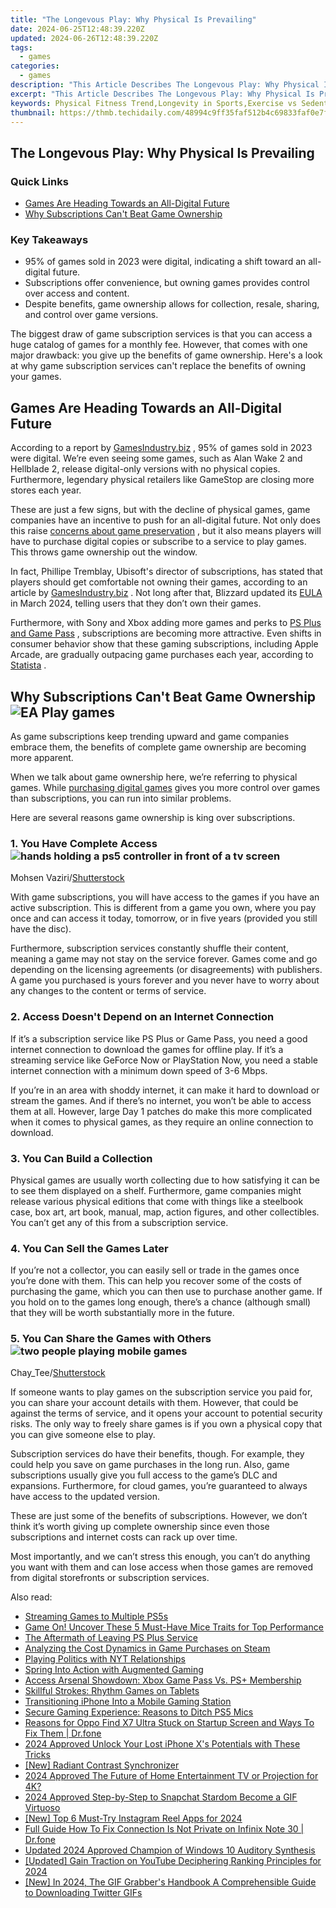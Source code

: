 ```yaml
---
title: "The Longevous Play: Why Physical Is Prevailing"
date: 2024-06-25T12:48:39.220Z
updated: 2024-06-26T12:48:39.220Z
tags:
  - games
categories:
  - games
description: "This Article Describes The Longevous Play: Why Physical Is Prevailing"
excerpt: "This Article Describes The Longevous Play: Why Physical Is Prevailing"
keywords: Physical Fitness Trend,Longevity in Sports,Exercise vs Sedentary Life,Healthy Aging Methods,Prevailing Physical Activities,Active Aging Benefits,Overcoming Sitting Habits
thumbnail: https://thmb.techidaily.com/48994c9ff35faf512b4c69833faf0e7ff28b80b0df78e2f2b0d58f413fb2991f.jpg
---
```


## The Longevous Play: Why Physical Is Prevailing

### Quick Links

* [Games Are Heading Towards an All-Digital Future](#games-are-heading-towards-an-all-digital-future)
* [Why Subscriptions Can't Beat Game Ownership](#why-subscriptions-can-39-t-beat-game-ownership)

### Key Takeaways

* 95% of games sold in 2023 were digital, indicating a shift toward an all-digital future.
* Subscriptions offer convenience, but owning games provides control over access and content.
* Despite benefits, game ownership allows for collection, resale, sharing, and control over game versions.

 The biggest draw of game subscription services is that you can access a huge catalog of games for a monthly fee. However, that comes with one major drawback: you give up the benefits of game ownership. Here's a look at why game subscription services can't replace the benefits of owning your games.

## Games Are Heading Towards an All-Digital Future

 According to a report by [GamesIndustry.biz](https://www.gamesindustry.biz/gamesindustrybiz-presents-the-year-in-number-2023) , 95% of games sold in 2023 were digital. We’re even seeing some games, such as Alan Wake 2 and Hellblade 2, release digital-only versions with no physical copies. Furthermore, legendary physical retailers like GameStop are closing more stores each year.

 These are just a few signs, but with the decline of physical games, game companies have an incentive to push for an all-digital future. Not only does this raise [concerns about game preservation](https://www.makeuseof.com/what-is-video-game-preservation/) , but it also means players will have to purchase digital copies or subscribe to a service to play games. This throws game ownership out the window.

 In fact, Phillipe Tremblay, Ubisoft's director of subscriptions, has stated that players should get comfortable not owning their games, according to an article by [GamesIndustry.biz](https://www.gamesindustry.biz/the-new-ubisoft-and-getting-gamers-comfortable-with-not-owning-their-games) . Not long after that, Blizzard updated its [EULA](https://www.blizzard.com/en-us/legal/fba4d00f-c7e4-4883-b8b9-1b4500a402ea/blizzard-end-user-license-agreement) in March 2024, telling users that they don’t own their games.

 Furthermore, with Sony and Xbox adding more games and perks to [PS Plus and Game Pass](https://www.makeuseof.com/playstation-now-vs-xbox-game-pass/) , subscriptions are becoming more attractive. Even shifts in consumer behavior show that these gaming subscriptions, including Apple Arcade, are gradually outpacing game purchases each year, according to [Statista](https://www.statista.com/statistics/1240342/consumer-spending-video-game-subscriptions-growth/) .

## Why Subscriptions Can't Beat Game Ownership ![EA Play games](https://static1.makeuseofimages.com/wordpress/wp-content/uploads/2024/03/ea-play-games.jpg)

 As game subscriptions keep trending upward and game companies embrace them, the benefits of complete game ownership are becoming more apparent.

 When we talk about game ownership here, we’re referring to physical games. While [purchasing digital games](https://www.makeuseof.com/physical-games-vs-digital-games-best-to-buy/) gives you more control over games than subscriptions, you can run into similar problems.

Here are several reasons game ownership is king over subscriptions.

### 1\. You Have Complete Access ![hands holding a ps5 controller in front of a tv screen](https://static1.makeuseofimages.com/wordpress/wp-content/uploads/2024/01/hands-holding-a-ps5-controller-in-front-of-a-tv-screen.jpg)

 Mohsen Vaziri/[Shutterstock](https://www.shutterstock.com/image-photo/toronto-canada-november-24-2020-person-1860839008)

 With game subscriptions, you will have access to the games if you have an active subscription. This is different from a game you own, where you pay once and can access it today, tomorrow, or in five years (provided you still have the disc).

 Furthermore, subscription services constantly shuffle their content, meaning a game may not stay on the service forever. Games come and go depending on the licensing agreements (or disagreements) with publishers. A game you purchased is yours forever and you never have to worry about any changes to the content or terms of service.

### 2\. Access Doesn't Depend on an Internet Connection

 If it’s a subscription service like PS Plus or Game Pass, you need a good internet connection to download the games for offline play. If it’s a streaming service like GeForce Now or PlayStation Now, you need a stable internet connection with a minimum down speed of 3-6 Mbps.

 If you’re in an area with shoddy internet, it can make it hard to download or stream the games. And if there’s no internet, you won’t be able to access them at all. However, large Day 1 patches do make this more complicated when it comes to physical games, as they require an online connection to download.

### 3\. You Can Build a Collection

 Physical games are usually worth collecting due to how satisfying it can be to see them displayed on a shelf. Furthermore, game companies might release various physical editions that come with things like a steelbook case, box art, art book, manual, map, action figures, and other collectibles. You can’t get any of this from a subscription service.

### 4\. You Can Sell the Games Later

 If you’re not a collector, you can easily sell or trade in the games once you’re done with them. This can help you recover some of the costs of purchasing the game, which you can then use to purchase another game. If you hold on to the games long enough, there’s a chance (although small) that they will be worth substantially more in the future.

### 5\. You Can Share the Games with Others ![two people playing mobile games](https://static1.makeuseofimages.com/wordpress/wp-content/uploads/2024/02/two-people-playing-mobile-games.jpg)

 Chay\_Tee/[Shutterstock](https://www.shutterstock.com/image-photo/young-adult-asia-cute-sweet-couple-2342605331)

 If someone wants to play games on the subscription service you paid for, you can share your account details with them. However, that could be against the terms of service, and it opens your account to potential security risks. The only way to freely share games is if you own a physical copy that you can give someone else to play.

 Subscription services do have their benefits, though. For example, they could help you save on game purchases in the long run. Also, game subscriptions usually give you full access to the game’s DLC and expansions. Furthermore, for cloud games, you’re guaranteed to always have access to the updated version.

 These are just some of the benefits of subscriptions. However, we don’t think it’s worth giving up complete ownership since even those subscriptions and internet costs can rack up over time.

 Most importantly, and we can’t stress this enough, you can’t do anything you want with them and can lose access when those games are removed from digital storefronts or subscription services.


<ins class="adsbygoogle"
     style="display:block"
     data-ad-format="autorelaxed"
     data-ad-client="ca-pub-7571918770474297"
     data-ad-slot="1223367746"></ins>



<ins class="adsbygoogle"
     style="display:block"
     data-ad-client="ca-pub-7571918770474297"
     data-ad-slot="8358498916"
     data-ad-format="auto"
     data-full-width-responsive="true"></ins>

<span class="atpl-alsoreadstyle">Also read:</span>
<div><ul>
<li><a href="https://games-able.techidaily.com/streaming-games-to-multiple-ps5s/"><u>Streaming Games to Multiple PS5s</u></a></li>
<li><a href="https://games-able.techidaily.com/game-on-uncover-these-5-must-have-mice-traits-for-top-performance/"><u>Game On! Uncover These 5 Must-Have Mice Traits for Top Performance</u></a></li>
<li><a href="https://games-able.techidaily.com/the-aftermath-of-leaving-ps-plus-service/"><u>The Aftermath of Leaving PS Plus Service</u></a></li>
<li><a href="https://games-able.techidaily.com/analyzing-the-cost-dynamics-in-game-purchases-on-steam/"><u>Analyzing the Cost Dynamics in Game Purchases on Steam</u></a></li>
<li><a href="https://games-able.techidaily.com/playing-politics-with-nyt-relationships/"><u>Playing Politics with NYT Relationships</u></a></li>
<li><a href="https://games-able.techidaily.com/spring-into-action-with-augmented-gaming/"><u>Spring Into Action with Augmented Gaming</u></a></li>
<li><a href="https://games-able.techidaily.com/access-arsenal-showdown-xbox-game-pass-vs-psplus-membership/"><u>Access Arsenal Showdown: Xbox Game Pass Vs. PS+ Membership</u></a></li>
<li><a href="https://games-able.techidaily.com/skillful-strokes-rhythm-games-on-tablets/"><u>Skillful Strokes: Rhythm Games on Tablets</u></a></li>
<li><a href="https://games-able.techidaily.com/transitioning-iphone-into-a-mobile-gaming-station/"><u>Transitioning iPhone Into a Mobile Gaming Station</u></a></li>
<li><a href="https://games-able.techidaily.com/secure-gaming-experience-reasons-to-ditch-ps5-mics/"><u>Secure Gaming Experience: Reasons to Ditch PS5 Mics</u></a></li>
<li><a href="https://fix-guide.techidaily.com/reasons-for-oppo-find-x7-ultra-stuck-on-startup-screen-and-ways-to-fix-them-drfone-by-drfone-fix-android-problems-fix-android-problems/"><u>Reasons for Oppo Find X7 Ultra Stuck on Startup Screen and Ways To Fix Them | Dr.fone</u></a></li>
<li><a href="https://some-skills.techidaily.com/2024-approved-unlock-your-lost-iphone-xs-potentials-with-these-tricks/"><u>2024 Approved  Unlock Your Lost iPhone X's Potentials with These Tricks</u></a></li>
<li><a href="https://extra-guidance.techidaily.com/new-radiant-contrast-synchronizer/"><u>[New] Radiant Contrast Synchronizer</u></a></li>
<li><a href="https://some-approaches.techidaily.com/2024-approved-the-future-of-home-entertainment-tv-or-projection-for-4k/"><u>2024 Approved  The Future of Home Entertainment  TV or Projection for 4K?</u></a></li>
<li><a href="https://snapchat-videos.techidaily.com/2024-approved-step-by-step-to-snapchat-stardom-become-a-gif-virtuoso/"><u>2024 Approved  Step-by-Step to Snapchat Stardom  Become a GIF Virtuoso</u></a></li>
<li><a href="https://instagram-video-files.techidaily.com/new-top-6-must-try-instagram-reel-apps-for-2024/"><u>[New] Top 6 Must-Try Instagram Reel Apps for 2024</u></a></li>
<li><a href="https://howto.techidaily.com/full-guide-how-to-fix-connection-is-not-private-on-infinix-note-30-drfone-by-drfone-fix-android-problems-fix-android-problems/"><u>Full Guide How To Fix Connection Is Not Private on Infinix Note 30 | Dr.fone</u></a></li>
<li><a href="https://voice-adjusting.techidaily.com/updated-2024-approved-champion-of-windows-10-auditory-synthesis/"><u>Updated 2024 Approved Champion of Windows 10 Auditory Synthesis</u></a></li>
<li><a href="https://eaxpv-info.techidaily.com/updated-gain-traction-on-youtube-deciphering-ranking-principles-for-2024/"><u>[Updated] Gain Traction on YouTube  Deciphering Ranking Principles for 2024</u></a></li>
<li><a href="https://twitter-videos.techidaily.com/new-in-2024-the-gif-grabbers-handbook-a-comprehensible-guide-to-downloading-twitter-gifs/"><u>[New] In 2024, The GIF Grabber's Handbook  A Comprehensible Guide to Downloading Twitter GIFs</u></a></li>
</ul></div>
